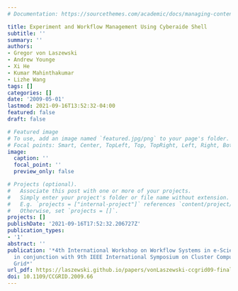 ```yaml
---
# Documentation: https://sourcethemes.com/academic/docs/managing-content/

title: Experiment and Workflow Management Using Cyberaide Shell
subtitle: ''
summary: ''
authors:
- Gregor von Laszewski
- Andrew Younge
- Xi He
- Kumar Mahinthakumar
- Lizhe Wang
tags: []
categories: []
date: '2009-05-01'
lastmod: 2021-09-16T13:52:32-04:00
featured: false
draft: false

# Featured image
# To use, add an image named `featured.jpg/png` to your page's folder.
# Focal points: Smart, Center, TopLeft, Top, TopRight, Left, Right, BottomLeft, Bottom, BottomRight.
image:
  caption: ''
  focal_point: ''
  preview_only: false

# Projects (optional).
#   Associate this post with one or more of your projects.
#   Simply enter your project's folder or file name without extension.
#   E.g. `projects = ["internal-project"]` references `content/project/deep-learning/index.md`.
#   Otherwise, set `projects = []`.
projects: []
publishDate: '2021-09-16T17:52:32.206727Z'
publication_types:
- '1'
abstract: ''
publication: '*4th International Workshop on Workflow Systems in e-Science (WSES 09)
  in conjunction with 9th IEEE International Symposium on Cluster Computing and the
  Grid*'
url_pdf: https://laszewski.github.io/papers/vonLaszewski-ccgrid09-final.pdf
doi: 10.1109/CCGRID.2009.66
---
```

